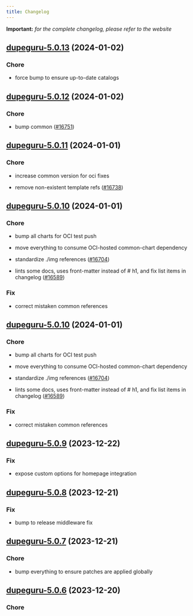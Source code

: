 ```yaml
---
title: Changelog
---
```


**Important:**
*for the complete changelog, please refer to the website*



## [dupeguru-5.0.13](https://github.com/truecharts/charts/compare/dupeguru-5.0.12...dupeguru-5.0.13) (2024-01-02)

### Chore



- force bump to ensure up-to-date catalogs


## [dupeguru-5.0.12](https://github.com/truecharts/charts/compare/dupeguru-5.0.11...dupeguru-5.0.12) (2024-01-02)

### Chore



- bump common ([#16751](https://github.com/truecharts/charts/issues/16751))


## [dupeguru-5.0.11](https://github.com/truecharts/charts/compare/dupeguru-5.0.10...dupeguru-5.0.11) (2024-01-01)

### Chore



- increase common version for oci fixes

- remove non-existent template refs ([#16738](https://github.com/truecharts/charts/issues/16738))


## [dupeguru-5.0.10](https://github.com/truecharts/charts/compare/dupeguru-5.0.9...dupeguru-5.0.10) (2024-01-01)

### Chore



- bump all charts for OCI test push

- move everything to consume OCI-hosted common-chart dependency

- standardize ./img references ([#16704](https://github.com/truecharts/charts/issues/16704))

- lints some docs, uses front-matter instead of # h1, and fix list items in changelog ([#16589](https://github.com/truecharts/charts/issues/16589))

### Fix



- correct mistaken common references


## [dupeguru-5.0.10](https://github.com/truecharts/charts/compare/dupeguru-5.0.9...dupeguru-5.0.10) (2024-01-01)

### Chore



- bump all charts for OCI test push

- move everything to consume OCI-hosted common-chart dependency

- standardize ./img references ([#16704](https://github.com/truecharts/charts/issues/16704))

- lints some docs, uses front-matter instead of # h1, and fix list items in changelog ([#16589](https://github.com/truecharts/charts/issues/16589))

### Fix



- correct mistaken common references
## [dupeguru-5.0.9](https://github.com/truecharts/charts/compare/dupeguru-5.0.8...dupeguru-5.0.9) (2023-12-22)

### Fix

- expose custom options for homepage integration

## [dupeguru-5.0.8](https://github.com/truecharts/charts/compare/dupeguru-5.0.7...dupeguru-5.0.8) (2023-12-21)

### Fix

- bump to release middleware fix

## [dupeguru-5.0.7](https://github.com/truecharts/charts/compare/dupeguru-5.0.6...dupeguru-5.0.7) (2023-12-21)

### Chore

- bump everything to ensure patches are applied globally

## [dupeguru-5.0.6](https://github.com/truecharts/charts/compare/dupeguru-5.0.5...dupeguru-5.0.6) (2023-12-20)

### Chore

